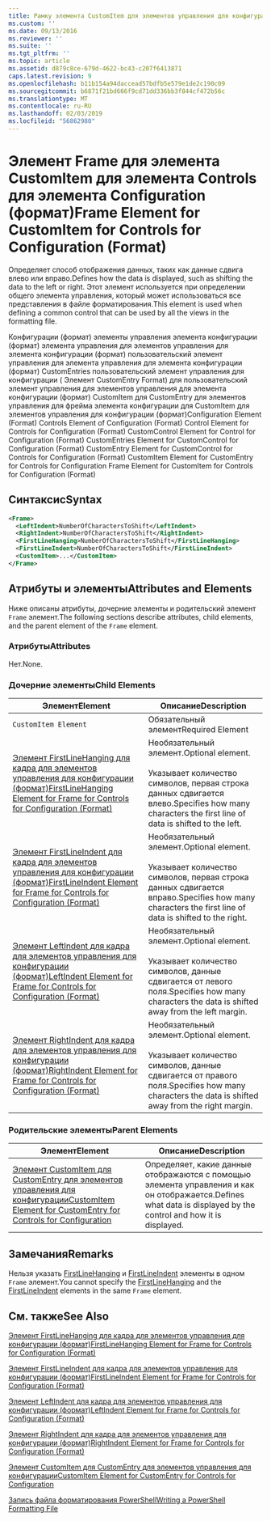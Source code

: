 ```yaml
---
title: Рамку элемента CustomItem для элементов управления для конфигурации (формат) | Документация Майкрософт
ms.custom: ''
ms.date: 09/13/2016
ms.reviewer: ''
ms.suite: ''
ms.tgt_pltfrm: ''
ms.topic: article
ms.assetid: d879c8ce-679d-4622-bc43-c207f6413871
caps.latest.revision: 9
ms.openlocfilehash: b11b154a94daccead57bdfb5e579e1de2c190c09
ms.sourcegitcommit: b6871f21bd666f9cd71dd336bb3f844cf472b56c
ms.translationtype: MT
ms.contentlocale: ru-RU
ms.lasthandoff: 02/03/2019
ms.locfileid: "56862980"
---
```

# <a name="frame-element-for-customitem-for-controls-for-configuration-format"></a><span data-ttu-id="b8a1b-102">Элемент Frame для элемента CustomItem для элемента Controls для элемента Configuration (формат)</span><span class="sxs-lookup"><span data-stu-id="b8a1b-102">Frame Element for CustomItem for Controls for Configuration (Format)</span></span>

<span data-ttu-id="b8a1b-103">Определяет способ отображения данных, таких как данные сдвига влево или вправо.</span><span class="sxs-lookup"><span data-stu-id="b8a1b-103">Defines how the data is displayed, such as shifting the data to the left or right.</span></span> <span data-ttu-id="b8a1b-104">Этот элемент используется при определении общего элемента управления, который может использоваться все представления в файле форматирования.</span><span class="sxs-lookup"><span data-stu-id="b8a1b-104">This element is used when defining a common control that can be used by all the views in the formatting file.</span></span>

<span data-ttu-id="b8a1b-105">Конфигурации (формат) элементы управления элемента конфигурации (формат) элемента управления для элементов управления для элемента конфигурации (формат) пользовательский элемент управления для элемента управления для элемента конфигурации (формат) CustomEntries пользовательский элемент управления для конфигурации ( Элемент CustomEntry Format) для пользовательский элемент управления для элементов управления для элемента конфигурации (формат) CustomItem для CustomEntry для элементов управления для фрейма элемента конфигурации для CustomItem для элементов управления для конфигурации (формат)</span><span class="sxs-lookup"><span data-stu-id="b8a1b-105">Configuration Element (Format) Controls Element of Configuration (Format) Control Element for Controls for Configuration (Format) CustomControl Element for Control for Configuration (Format) CustomEntries Element for CustomControl for Configuration (Format) CustomEntry Element for CustomControl for Controls for Configuration (Format) CustomItem Element for CustomEntry for Controls for Configuration Frame Element for CustomItem for Controls for Configuration (Format)</span></span>

## <a name="syntax"></a><span data-ttu-id="b8a1b-106">Синтаксис</span><span class="sxs-lookup"><span data-stu-id="b8a1b-106">Syntax</span></span>

```xml
<Frame>
  <LeftIndent>NumberOfCharactersToShift</LeftIndent>
  <RightIndent>NumberOfCharactersToShift</RightIndent>
  <FirstLineHanging>NumberOfCharactersToShift</FirstLineHanging>
  <FirstLineIndent>NumberOfCharactersToShift</FirstLineIndent>
  <CustomItem>...</CustomItem>
</Frame>
```

## <a name="attributes-and-elements"></a><span data-ttu-id="b8a1b-107">Атрибуты и элементы</span><span class="sxs-lookup"><span data-stu-id="b8a1b-107">Attributes and Elements</span></span>

<span data-ttu-id="b8a1b-108">Ниже описаны атрибуты, дочерние элементы и родительский элемент `Frame` элемент.</span><span class="sxs-lookup"><span data-stu-id="b8a1b-108">The following sections describe attributes, child elements, and the parent element of the `Frame` element.</span></span>

### <a name="attributes"></a><span data-ttu-id="b8a1b-109">Атрибуты</span><span class="sxs-lookup"><span data-stu-id="b8a1b-109">Attributes</span></span>

<span data-ttu-id="b8a1b-110">Нет.</span><span class="sxs-lookup"><span data-stu-id="b8a1b-110">None.</span></span>

### <a name="child-elements"></a><span data-ttu-id="b8a1b-111">Дочерние элементы</span><span class="sxs-lookup"><span data-stu-id="b8a1b-111">Child Elements</span></span>

|<span data-ttu-id="b8a1b-112">Элемент</span><span class="sxs-lookup"><span data-stu-id="b8a1b-112">Element</span></span>|<span data-ttu-id="b8a1b-113">Описание</span><span class="sxs-lookup"><span data-stu-id="b8a1b-113">Description</span></span>|
|-------------|-----------------|
|`CustomItem Element`|<span data-ttu-id="b8a1b-114">Обязательный элемент</span><span class="sxs-lookup"><span data-stu-id="b8a1b-114">Required Element</span></span>|
|[<span data-ttu-id="b8a1b-115">Элемент FirstLineHanging для кадра для элементов управления для конфигурации (формат)</span><span class="sxs-lookup"><span data-stu-id="b8a1b-115">FirstLineHanging Element for Frame for Controls for Configuration (Format)</span></span>](./firstlinehanging-element-for-frame-for-controls-for-configuration-format.md)|<span data-ttu-id="b8a1b-116">Необязательный элемент.</span><span class="sxs-lookup"><span data-stu-id="b8a1b-116">Optional element.</span></span><br /><br /> <span data-ttu-id="b8a1b-117">Указывает количество символов, первая строка данных сдвигается влево.</span><span class="sxs-lookup"><span data-stu-id="b8a1b-117">Specifies how many characters the first line of data is shifted to the left.</span></span>|
|[<span data-ttu-id="b8a1b-118">Элемент FirstLineIndent для кадра для элементов управления для конфигурации (формат)</span><span class="sxs-lookup"><span data-stu-id="b8a1b-118">FirstLineIndent Element for Frame for Controls for Configuration (Format)</span></span>](./firstlineindent-element-for-frame-for-controls-for-configuration-format.md)|<span data-ttu-id="b8a1b-119">Необязательный элемент.</span><span class="sxs-lookup"><span data-stu-id="b8a1b-119">Optional element.</span></span><br /><br /> <span data-ttu-id="b8a1b-120">Указывает количество символов, первая строка данных сдвигается вправо.</span><span class="sxs-lookup"><span data-stu-id="b8a1b-120">Specifies how many characters the first line of data is shifted to the right.</span></span>|
|[<span data-ttu-id="b8a1b-121">Элемент LeftIndent для кадра для элементов управления для конфигурации (формат)</span><span class="sxs-lookup"><span data-stu-id="b8a1b-121">LeftIndent Element for Frame for Controls for Configuration (Format)</span></span>](./leftindent-element-for-frame-for-controls-for-configuration-format.md)|<span data-ttu-id="b8a1b-122">Необязательный элемент.</span><span class="sxs-lookup"><span data-stu-id="b8a1b-122">Optional element.</span></span><br /><br /> <span data-ttu-id="b8a1b-123">Указывает количество символов, данные сдвигается от левого поля.</span><span class="sxs-lookup"><span data-stu-id="b8a1b-123">Specifies how many characters the data is shifted away from the left margin.</span></span>|
|[<span data-ttu-id="b8a1b-124">Элемент RightIndent для кадра для элементов управления для конфигурации (формат)</span><span class="sxs-lookup"><span data-stu-id="b8a1b-124">RightIndent Element for Frame for Controls for Configuration (Format)</span></span>](./rightindent-element-for-frame-for-controls-for-configuration-format.md)|<span data-ttu-id="b8a1b-125">Необязательный элемент.</span><span class="sxs-lookup"><span data-stu-id="b8a1b-125">Optional element.</span></span><br /><br /> <span data-ttu-id="b8a1b-126">Указывает количество символов, данные сдвигается от правого поля.</span><span class="sxs-lookup"><span data-stu-id="b8a1b-126">Specifies how many characters the data is shifted away from the right margin.</span></span>|

### <a name="parent-elements"></a><span data-ttu-id="b8a1b-127">Родительские элементы</span><span class="sxs-lookup"><span data-stu-id="b8a1b-127">Parent Elements</span></span>

|<span data-ttu-id="b8a1b-128">Элемент</span><span class="sxs-lookup"><span data-stu-id="b8a1b-128">Element</span></span>|<span data-ttu-id="b8a1b-129">Описание</span><span class="sxs-lookup"><span data-stu-id="b8a1b-129">Description</span></span>|
|-------------|-----------------|
|[<span data-ttu-id="b8a1b-130">Элемент CustomItem для CustomEntry для элементов управления для конфигурации</span><span class="sxs-lookup"><span data-stu-id="b8a1b-130">CustomItem Element for CustomEntry for Controls for Configuration</span></span>](./customitem-element-for-customentry-for-controls-for-configuration-format.md)|<span data-ttu-id="b8a1b-131">Определяет, какие данные отображаются с помощью элемента управления и как он отображается.</span><span class="sxs-lookup"><span data-stu-id="b8a1b-131">Defines what data is displayed by the control and how it is displayed.</span></span>|

## <a name="remarks"></a><span data-ttu-id="b8a1b-132">Замечания</span><span class="sxs-lookup"><span data-stu-id="b8a1b-132">Remarks</span></span>

<span data-ttu-id="b8a1b-133">Нельзя указать [FirstLineHanging](./firstlinehanging-element-for-frame-for-controls-for-configuration-format.md) и [FirstLineIndent](./firstlineindent-element-for-frame-for-controls-for-configuration-format.md) элементы в одном `Frame` элемент.</span><span class="sxs-lookup"><span data-stu-id="b8a1b-133">You cannot specify the [FirstLineHanging](./firstlinehanging-element-for-frame-for-controls-for-configuration-format.md) and the [FirstLineIndent](./firstlineindent-element-for-frame-for-controls-for-configuration-format.md) elements in the same `Frame` element.</span></span>

## <a name="see-also"></a><span data-ttu-id="b8a1b-134">См. также</span><span class="sxs-lookup"><span data-stu-id="b8a1b-134">See Also</span></span>

[<span data-ttu-id="b8a1b-135">Элемент FirstLineHanging для кадра для элементов управления для конфигурации (формат)</span><span class="sxs-lookup"><span data-stu-id="b8a1b-135">FirstLineHanging Element for Frame for Controls for Configuration (Format)</span></span>](./firstlinehanging-element-for-frame-for-controls-for-configuration-format.md)

[<span data-ttu-id="b8a1b-136">Элемент FirstLineIndent для кадра для элементов управления для конфигурации (формат)</span><span class="sxs-lookup"><span data-stu-id="b8a1b-136">FirstLineIndent Element for Frame for Controls for Configuration (Format)</span></span>](./firstlineindent-element-for-frame-for-controls-for-configuration-format.md)

[<span data-ttu-id="b8a1b-137">Элемент LeftIndent для кадра для элементов управления для конфигурации (формат)</span><span class="sxs-lookup"><span data-stu-id="b8a1b-137">LeftIndent Element for Frame for Controls for Configuration (Format)</span></span>](./leftindent-element-for-frame-for-controls-for-configuration-format.md)

[<span data-ttu-id="b8a1b-138">Элемент RightIndent для кадра для элементов управления для конфигурации (формат)</span><span class="sxs-lookup"><span data-stu-id="b8a1b-138">RightIndent Element for Frame for Controls for Configuration (Format)</span></span>](./rightindent-element-for-frame-for-controls-for-configuration-format.md)

[<span data-ttu-id="b8a1b-139">Элемент CustomItem для CustomEntry для элементов управления для конфигурации</span><span class="sxs-lookup"><span data-stu-id="b8a1b-139">CustomItem Element for CustomEntry for Controls for Configuration</span></span>](./customitem-element-for-customentry-for-controls-for-configuration-format.md)

[<span data-ttu-id="b8a1b-140">Запись файла форматирования PowerShell</span><span class="sxs-lookup"><span data-stu-id="b8a1b-140">Writing a PowerShell Formatting File</span></span>](./writing-a-powershell-formatting-file.md)
